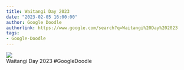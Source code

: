```yaml
---
title: Waitangi Day 2023
date: "2023-02-05 16:00:00"
author: Google Doodle
authorlink: https://www.google.com/search?q=Waitangi%20Day%202023
tags:
- Google-Doodle
---
```

<img src="https://www.google.com/logos/doodles/2023/waitangi-day-2023-6753651837109676-l.png" referrerpolicy="no-referrer"><br>Waitangi Day 2023 #GoogleDoodle